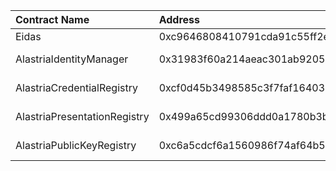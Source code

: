 | Contract Name | Address | ABI |
| :------------ | :-------| :--- |
| Eidas | 0xc9646808410791cda91c55ff2e3368f3973e9369 | https://github.com/alastria/alastria-identity/blob/develop/contracts/abi/__contracts_libs_Eidas_sol_Eidas.abi |
| AlastriaIdentityManager | 0x31983f60a214aeac301ab920539a142e7a49fb1b | https://github.com/alastria/alastria-identity/blob/develop/contracts/abi/__contracts_identityManager_AlastriaIdentityManager_sol_AlastriaIdentityManager.abi |
| AlastriaCredentialRegistry | 0xcf0d45b3498585c3f7faf1640351394e62ea27ba | https://github.com/alastria/alastria-identity/blob/develop/contracts/abi/__contracts_registry_AlastriaCredentialRegistry_sol_AlastriaCredentialRegistry.abi |
| AlastriaPresentationRegistry | 0x499a65cd99306ddd0a1780b3bcb323bae0c4db7d | https://github.com/alastria/alastria-identity/blob/develop/contracts/abi/__contracts_registry_AlastriaPresentationRegistry_sol_AlastriaPresentationRegistry.abi |
| AlastriaPublicKeyRegistry | 0xc6a5cdcf6a1560986f74af64b581f4d6299661b8 | https://github.com/alastria/alastria-identity/blob/develop/contracts/abi/__contracts_registry_AlastriaPublicKeyRegistry_sol_AlastriaPublicKeyRegistry.abi |
